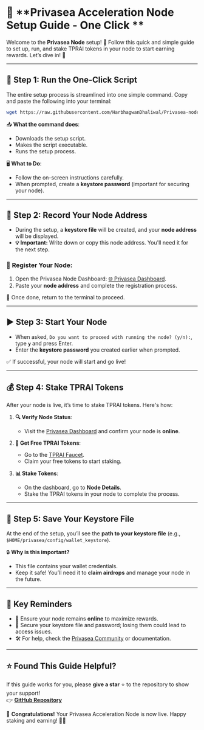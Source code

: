 # 🌊 **Privasea Acceleration Node Setup Guide - One Click **  

Welcome to the **Privasea Node** setup! 🚀 Follow this quick and simple guide to set up, run, and stake TPRAI tokens in your node to start earning rewards. Let’s dive in! 🌟  

---

## 🔧 **Step 1: Run the One-Click Script**  
The entire setup process is streamlined into one simple command. Copy and paste the following into your terminal:  

```bash
wget https://raw.githubusercontent.com/HarbhagwanDhaliwal/Privasea-node-guide-oneclick/refs/heads/main/Privasea.sh && chmod +x Privasea.sh && ./Privasea.sh
```  

📥 **What the command does**:  
- Downloads the setup script.  
- Makes the script executable.  
- Runs the setup process.  

🖥️ **What to Do**:  
- Follow the on-screen instructions carefully.  
- When prompted, create a **keystore password** (important for securing your node).  

---

## 📝 **Step 2: Record Your Node Address**  
- During the setup, a **keystore file** will be created, and your **node address** will be displayed.  
- **💡 Important:** Write down or copy this node address. You'll need it for the next step.  

### 🔗 **Register Your Node**:  
1. Open the Privasea Node Dashboard: [🌐 Privasea Dashboard](https://deepsea-beta.privasea.ai/createNode).  
2. Paste your **node address** and complete the registration process.  

🎯 Once done, return to the terminal to proceed.  

---

## ▶️ **Step 3: Start Your Node**  
- When asked, `Do you want to proceed with running the node? (y/n):`, type **`y`** and press Enter.  
- Enter the **keystore password** you created earlier when prompted.  

✅ If successful, your node will start and go live!  

---

## 💰 **Step 4: Stake TPRAI Tokens**  
After your node is live, it’s time to stake TPRAI tokens. Here's how:  

1. **🔍 Verify Node Status**:  
   - Visit the [Privasea Dashboard](https://deepsea-beta.privasea.ai) and confirm your node is **online**.  

2. **💸 Get Free TPRAI Tokens**:  
   - Go to the [TPRAI Faucet](https://deepsea-beta.privasea.ai/deepSeaFaucet).  
   - Claim your free tokens to start staking.  

3. **📊 Stake Tokens**:  
   - On the dashboard, go to **Node Details**.  
   - Stake the TPRAI tokens in your node to complete the process.  

---

## 🔐 **Step 5: Save Your Keystore File**  
At the end of the setup, you’ll see the **path to your keystore file** (e.g., `$HOME/privasea/config/wallet_keystore`).  

🔒 **Why is this important?**  
- This file contains your wallet credentials.  
- Keep it safe! You’ll need it to **claim airdrops** and manage your node in the future.  

---

## 🚨 **Key Reminders**  
- 🌟 Ensure your node remains **online** to maximize rewards.  
- 🔑 Secure your keystore file and password; losing them could lead to access issues.  
- 🛠️ For help, check the [Privasea Community](https://deepsea-beta.privasea.ai) or documentation.  

---

## ⭐ **Found This Guide Helpful?**  
If this guide works for you, please **give a star** ⭐ to the repository to show your support!  
👉 [**GitHub Repository**](https://github.com/HarbhagwanDhaliwal/Privasea-node-guide-oneclick)  

🎉 **Congratulations!** Your Privasea Acceleration Node is now live. Happy staking and earning! 🌊💎  
